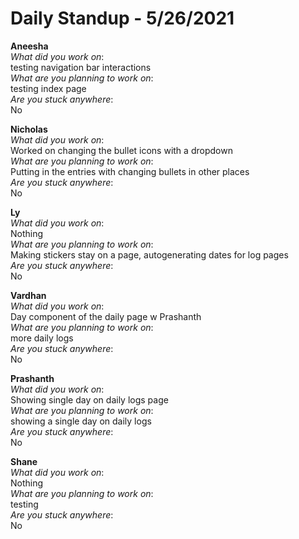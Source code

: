 # Daily Standup - 5/26/2021

**Aneesha**  
*What did you work on*:  
testing navigation bar interactions   
*What are you planning to work on*:  
testing index page  
*Are you stuck anywhere*:  
No

**Nicholas**  
*What did you work on*:  
Worked on changing the bullet icons with a dropdown   
*What are you planning to work on*:  
Putting in the entries with changing bullets in other places  
*Are you stuck anywhere*:  
No

**Ly**  
*What did you work on*:  
Nothing   
*What are you planning to work on*:  
Making stickers stay on a page, autogenerating dates for log pages  
*Are you stuck anywhere*:  
No

**Vardhan**  
*What did you work on*:  
Day component of the daily page w Prashanth   
*What are you planning to work on*:  
more daily logs  
*Are you stuck anywhere*:  
No

**Prashanth**  
*What did you work on*:  
Showing single day on daily logs page   
*What are you planning to work on*:  
showing a single day on daily logs  
*Are you stuck anywhere*:  
No

**Shane**  
*What did you work on*:  
Nothing   
*What are you planning to work on*:  
testing  
*Are you stuck anywhere*:  
No